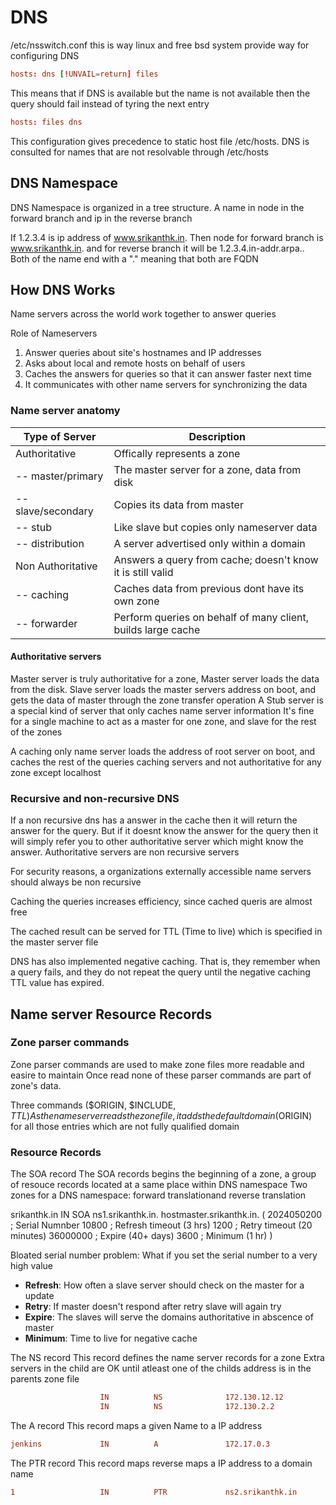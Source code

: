 # DNS

/etc/nsswitch.conf this is way linux and free bsd system provide way for configuring DNS


```conf
hosts: dns [!UNVAIL=return] files
```

This means that if DNS is available but the name is not available then the query should fail instead of tyring 
the next entry


```conf
hosts: files dns
```

This configuration gives precedence to static host file /etc/hosts. DNS is consulted for names that are not 
resolvable through /etc/hosts

## DNS Namespace

DNS Namespace is organized in a tree structure. A name in node in the forward branch and ip in the reverse branch

If 1.2.3.4 is ip address of www.srikanthk.in. Then node for forward branch is www.srikanthk.in. and for reverse 
branch it will be 1.2.3.4.in-addr.arpa.. Both of the name end with a "." meaning that both are FQDN


## How DNS Works

Name servers across the world work together to answer queries

Role of Nameservers
1. Answer queries about site's hostnames and IP addresses
2. Asks about local and remote hosts on behalf of users
3. Caches the answers for queries so that it can answer faster next time
4. It communicates with other name servers for synchronizing the data


### Name server anatomy
| Type of Server    | Description |
| ----------------- | ----------- |
| Authoritative     | Offically represents a zone |
| -- master/primary | The master server for a zone, data from disk |
| -- slave/secondary| Copies its data from master |
| -- stub           | Like slave but copies only nameserver data |
| -- distribution   | A server advertised only within a domain |
| Non Authoritative | Answers a query from cache; doesn't know it is still valid |
| -- caching        | Caches data from previous dont have its own zone |
| -- forwarder      | Perform queries on behalf of many client, builds large cache |


#### Authoritative servers
Master server is truly authoritative for a zone, Master server loads the data from the disk.
Slave server loads the master servers address on boot, and gets the data of master through the zone transfer
operation
A Stub server is a special kind of server that only caches name server information
It's fine for a single machine to act as a master for one zone, and slave for the rest of the zones

A caching only name server loads the address of root server on boot, and caches the rest of the queries
caching servers and not authoritative for any zone except localhost

### Recursive and non-recursive DNS
If a non recursive dns has a answer in the cache then it will return the answer for the query. But if it doesnt
know the answer for the query then it will simply refer you to other authoritative server which might know the 
answer.
Authoritative servers are non recursive servers

For security reasons, a organizations externally accessible name servers should always be non recursive

Caching the queries increases efficiency, since cached queris are almost free

The cached result can be served for TTL (Time to live) which is specified in the master server file

DNS has also implemented negative caching. That is, they remember when a query fails, and they do not repeat the query
until the negative caching TTL value has expired.

## Name server Resource Records

### Zone parser commands
Zone parser commands are used to make zone files more readable and easire to maintain
Once read none of these parser commands are part of zone's data.

Three commands ($ORIGIN, $INCLUDE, $TTL)
As the name server reads the zone file, it adds the default domain ($ORIGIN) for all those entries which are not 
fully qualified domain

### Resource Records
The SOA record
The SOA records begins the beginning of a zone, a group of resouce records located at a same place within DNS namespace
Two zones for a DNS namespace: forward translationand reverse translation

srikanthk.in         IN          SOA            ns1.srikanthk.in.            hostmaster.srikanthk.in. (
                     2024050200 ; Serial Numnber
                     10800      ; Refresh timeout (3 hrs)
                     1200       ; Retry timeout   (20 minutes)
                     36000000   ; Expire          (40+ days)
                     3600       ; Minimum         (1 hr)
                     )

Bloated serial number problem: What if you set the serial number to a very high value

- **Refresh**: How often a slave server should check on the master for a update
- **Retry**: If master doesn't respond after retry slave will again try
- **Expire**: The slaves will serve the domains authoritative in abscence of master
- **Minimum**: Time to live for negative cache

The NS record
This record defines the name server records for a zone
Extra servers in the child are OK until atleast one of the childs address is in the parents zone file

```conf
                    IN          NS              172.130.12.12
                    IN          NS              172.130.2.2
```

The A record
This record maps a given Name to a IP address

```conf
jenkins             IN          A               172.17.0.3
```

The PTR record
This record maps reverse maps a IP address to a domain name

```conf
1                   IN          PTR             ns2.srikanthk.in
```


